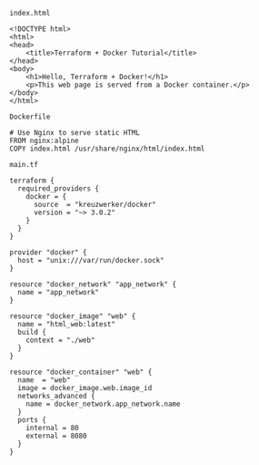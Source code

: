```index.html```
```
<!DOCTYPE html>
<html>
<head>
    <title>Terraform + Docker Tutorial</title>
</head>
<body>
    <h1>Hello, Terraform + Docker!</h1>
    <p>This web page is served from a Docker container.</p>
</body>
</html>
```

```Dockerfile```

```
# Use Nginx to serve static HTML
FROM nginx:alpine
COPY index.html /usr/share/nginx/html/index.html
```

```main.tf```
```
terraform {
  required_providers {
    docker = {
      source  = "kreuzwerker/docker"
      version = "~> 3.0.2"
    }
  }
}

provider "docker" {
  host = "unix:///var/run/docker.sock"
}

resource "docker_network" "app_network" {
  name = "app_network"
}

resource "docker_image" "web" {
  name = "html_web:latest"
  build {
    context = "./web"
  }
}

resource "docker_container" "web" {
  name  = "web"
  image = docker_image.web.image_id
  networks_advanced {
    name = docker_network.app_network.name
  }
  ports {
    internal = 80
    external = 8080
  }
}
```

